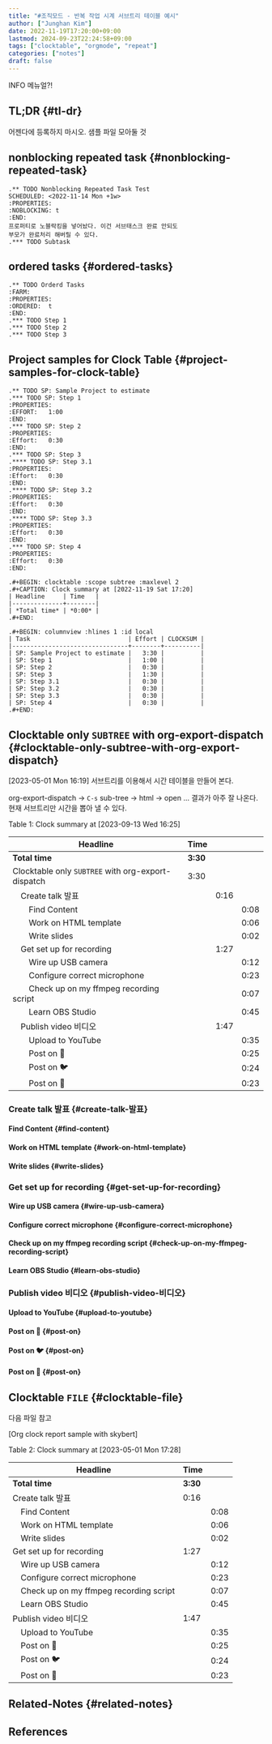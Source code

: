 ```yaml
---
title: "#조직모드 - 반복 작업 시계 서브트리 테이블 예시"
author: ["Junghan Kim"]
date: 2022-11-19T17:20:00+09:00
lastmod: 2024-09-23T22:24:58+09:00
tags: ["clocktable", "orgmode", "repeat"]
categories: ["notes"]
draft: false
---
```


INFO 메뉴얼?!


## TL;DR {#tl-dr}

어젠다에 등록하지 마시오. 샘플 파일 모아둘 것


## nonblocking repeated task {#nonblocking-repeated-task}

```text
.** TODO Nonblocking Repeated Task Test
SCHEDULED: <2022-11-14 Mon +1w>
:PROPERTIES:
:NOBLOCKING: t
:END:
프로퍼티로 노블락킹을 넣어놨다. 이건 서브태스크 완료 안되도
부모가 완료처리 해버릴 수 있다.
.*** TODO Subtask
```


## ordered tasks {#ordered-tasks}

```text
.** TODO Orderd Tasks                                                  :FARM:
:PROPERTIES:
:ORDERED:  t
:END:
.*** TODO Step 1
.*** TODO Step 2
.*** TODO Step 3
```


## Project samples for Clock Table {#project-samples-for-clock-table}

```text
.** TODO SP: Sample Project to estimate
.*** TODO SP: Step 1
:PROPERTIES:
:EFFORT:   1:00
:END:
.*** TODO SP: Step 2
:PROPERTIES:
:Effort:   0:30
:END:
.*** TODO SP: Step 3
.**** TODO SP: Step 3.1
:PROPERTIES:
:Effort:   0:30
:END:
.**** TODO SP: Step 3.2
:PROPERTIES:
:Effort:   0:30
:END:
.**** TODO SP: Step 3.3
:PROPERTIES:
:Effort:   0:30
:END:
.*** TODO SP: Step 4
:PROPERTIES:
:Effort:   0:30
:END:

.#+BEGIN: clocktable :scope subtree :maxlevel 2
.#+CAPTION: Clock summary at [2022-11-19 Sat 17:20]
| Headline     | Time   |
|--------------+--------|
| *Total time* | *0:00* |
.#+END:

.#+BEGIN: columnview :hlines 1 :id local
| Task                           | Effort | CLOCKSUM |
|--------------------------------+--------+----------|
| SP: Sample Project to estimate |   3:30 |          |
| SP: Step 1                     |   1:00 |          |
| SP: Step 2                     |   0:30 |          |
| SP: Step 3                     |   1:30 |          |
| SP: Step 3.1                   |   0:30 |          |
| SP: Step 3.2                   |   0:30 |          |
| SP: Step 3.3                   |   0:30 |          |
| SP: Step 4                     |   0:30 |          |
.#+END:
```


## Clocktable only `SUBTREE` with org-export-dispatch {#clocktable-only-subtree-with-org-export-dispatch}

<span class="timestamp-wrapper"><span class="timestamp">[2023-05-01 Mon 16:19] </span></span> 서브트리를 이용해서 시간 테이블을 만들어 본다.

org-export-dispatch -&gt; `C-s` sub-tree -&gt; html -&gt; open ... 결과가 아주 잘 나온다. 현재 서브트리만 시간을 뽑아 낼 수 있다.

<div class="table-caption">
  <span class="table-number">Table 1:</span>
  Clock summary at <span class="timestamp-wrapper"><span class="timestamp">[2023-09-13 Wed 16:25]</span></span>
</div>

| Headline                                                       | Time     |      |      |
|----------------------------------------------------------------|----------|------|------|
| **Total time**                                                 | **3:30** |      |      |
| Clocktable only `SUBTREE` with org-export-dispatch             | 3:30     |      |      |
| &ensp;&ensp;Create talk 발표                                   |          | 0:16 |      |
| &ensp;&ensp;&ensp;&ensp;Find Content                           |          |      | 0:08 |
| &ensp;&ensp;&ensp;&ensp;Work on HTML template                  |          |      | 0:06 |
| &ensp;&ensp;&ensp;&ensp;Write slides                           |          |      | 0:02 |
| &ensp;&ensp;Get set up for recording                           |          | 1:27 |      |
| &ensp;&ensp;&ensp;&ensp;Wire up USB camera                     |          |      | 0:12 |
| &ensp;&ensp;&ensp;&ensp;Configure correct microphone           |          |      | 0:23 |
| &ensp;&ensp;&ensp;&ensp;Check up on my ffmpeg recording script |          |      | 0:07 |
| &ensp;&ensp;&ensp;&ensp;Learn OBS Studio                       |          |      | 0:45 |
| &ensp;&ensp;Publish video 비디오                               |          | 1:47 |      |
| &ensp;&ensp;&ensp;&ensp;Upload to YouTube                      |          |      | 0:35 |
| &ensp;&ensp;&ensp;&ensp;Post on 🐘                             |          |      | 0:25 |
| &ensp;&ensp;&ensp;&ensp;Post on 🐦                             |          |      | 0:24 |
| &ensp;&ensp;&ensp;&ensp;Post on 🔗                             |          |      | 0:23 |


### Create talk 발표 {#create-talk-발표}


#### Find Content {#find-content}


#### Work on HTML template {#work-on-html-template}


#### Write slides {#write-slides}


### Get set up for recording {#get-set-up-for-recording}


#### Wire up USB camera {#wire-up-usb-camera}


#### Configure correct microphone {#configure-correct-microphone}


#### Check up on my ffmpeg recording script {#check-up-on-my-ffmpeg-recording-script}


#### Learn OBS Studio {#learn-obs-studio}


### Publish video 비디오 {#publish-video-비디오}


#### Upload to YouTube {#upload-to-youtube}


#### Post on 🐘 {#post-on}


#### Post on 🐦 {#post-on}


#### Post on 🔗 {#post-on}


## Clocktable `FILE` {#clocktable-file}



다음 파일 참고

[Org clock report sample with skybert]

<div class="table-caption">
  <span class="table-number">Table 2:</span>
  Clock summary at <span class="timestamp-wrapper"><span class="timestamp">[2023-05-01 Mon 17:28]</span></span>
</div>

| Headline                                           | Time     |      |
|----------------------------------------------------|----------|------|
| **Total time**                                     | **3:30** |      |
| Create talk 발표                                   | 0:16     |      |
| &ensp;&ensp;Find Content                           |          | 0:08 |
| &ensp;&ensp;Work on HTML template                  |          | 0:06 |
| &ensp;&ensp;Write slides                           |          | 0:02 |
| Get set up for recording                           | 1:27     |      |
| &ensp;&ensp;Wire up USB camera                     |          | 0:12 |
| &ensp;&ensp;Configure correct microphone           |          | 0:23 |
| &ensp;&ensp;Check up on my ffmpeg recording script |          | 0:07 |
| &ensp;&ensp;Learn OBS Studio                       |          | 0:45 |
| Publish video 비디오                               | 1:47     |      |
| &ensp;&ensp;Upload to YouTube                      |          | 0:35 |
| &ensp;&ensp;Post on 🐘                             |          | 0:25 |
| &ensp;&ensp;Post on 🐦                             |          | 0:24 |
| &ensp;&ensp;Post on 🔗                             |          | 0:23 |


## Related-Notes {#related-notes}

## References

<style>.csl-entry{text-indent: -1.5em; margin-left: 1.5em;}</style><div class="csl-bib-body">
</div>
